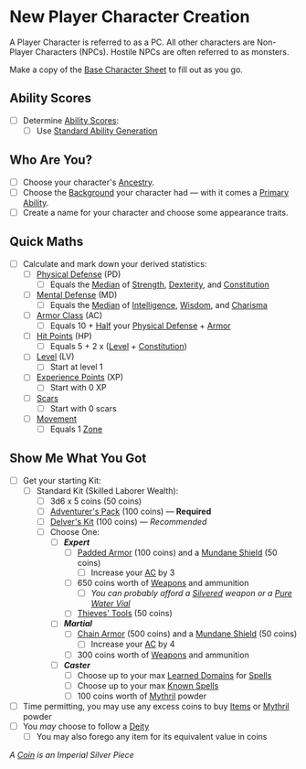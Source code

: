 # New Player Character Creation

A Player Character is referred to as a PC. All other characters are Non-Player Characters (NPCs). Hostile NPCs are often referred to as monsters.

Make a copy of the [Base Character Sheet](Base%20Character%20Sheet.md) to fill out as you go.

## Ability Scores

- [ ] Determine [Ability Scores](../Player%20Characters/The%20Ability%20Scores/Ability%20Scores.md):
	- [ ] Use [Standard Ability Generation](Standard%20Ability%20Generation.md)

## Who Are You?

- [ ] Choose your character's [Ancestry](../Player%20Characters/Ancenstries/Ancestry.md).
- [ ] Choose the [Background](../Player%20Characters/Backgrounds/Background.md) your character had — with it comes a [Primary Ability](../Player%20Characters/Backgrounds/Primary%20Ability.md).
- [ ] Create a name for your character and choose some appearance traits.

## Quick Maths

- [ ] Calculate and mark down your derived statistics:
	- [ ] [Physical Defense](../Player%20Characters/Derived%20Statistics/Physical%20Defense.md) (PD)
		- [ ] Equals the [Median](../Game%20Procedures/Core%20Procedures/Half.md#Median) of [Strength](../Player%20Characters/The%20Ability%20Scores/Strength.md), [Dexterity](../Player%20Characters/The%20Ability%20Scores/Dexterity.md), and [Constitution](../Player%20Characters/The%20Ability%20Scores/Constitution.md)
	- [ ] [Mental Defense](../Player%20Characters/Derived%20Statistics/Mental%20Defense.md) (MD)
		- [ ] Equals the [Median](../Game%20Procedures/Core%20Procedures/Half.md#Median) of [Intelligence](../Player%20Characters/The%20Ability%20Scores/Intelligence.md), [Wisdom](../Player%20Characters/The%20Ability%20Scores/Wisdom.md), and [Charisma](../Player%20Characters/The%20Ability%20Scores/Charisma.md)
	- [ ] [Armor Class](../Player%20Characters/Derived%20Statistics/Armor%20Class.md) (AC)
		- [ ] Equals 10 + [Half](../Game%20Procedures/Core%20Procedures/Half.md) your [Physical Defense](../Player%20Characters/Derived%20Statistics/Physical%20Defense.md) + [Armor](../Items%20and%20Gear/Armor/Armor.md)
	- [ ] [Hit Points](../Player%20Characters/Derived%20Statistics/Hit%20Points.md) (HP)
		- [ ] Equals 5 + 2 x ([Level](../Player%20Characters/Progression/Level.md) + [Constitution](../Player%20Characters/The%20Ability%20Scores/Constitution.md))
	- [ ] [Level](../Player%20Characters/Progression/Level.md) (LV)
		- [ ] Start at level 1
	- [ ] [Experience Points](../Player%20Characters/Progression/Experience%20Points.md) (XP)
		- [ ] Start with 0 XP
	- [ ] [Scars](../Player%20Characters/Progression/Scars.md)
		- [ ] Start with 0 scars
	- [ ] [Movement](../Game%20Procedures/Combat/Movement.md)
		- [ ] Equals 1 [Zone](../Game%20Procedures/Core%20Procedures/Zone.md)

## Show Me What You Got

- [ ] Get your starting Kit:
	- [ ] Standard Kit (Skilled Laborer Wealth):
		- [ ] 3d6 x 5 coins (50 coins)
		- [ ] [Adventurer's Pack](../Items%20and%20Gear/Gear/100%20Coins/Adventurer's%20Pack.md) (100 coins) — **Required**
		- [ ] [Delver's Kit](../Items%20and%20Gear/Gear/Delver's%20Kit.md) (100 coins) — *Recommended*
		- [ ] Choose One:
			- [ ] ***Expert***
				- [ ] [Padded Armor](../Items%20and%20Gear/Armor/Mundane%20Armor/Padded%20Armor.md) (100 coins) and a [Mundane Shield](../Items%20and%20Gear/Armor/Mundane%20Armor/Mundane%20Shield.md) (50 coins)
					- [ ] Increase your [AC](../Player%20Characters/Derived%20Statistics/Armor%20Class.md) by 3
				- [ ] 650 coins worth of [Weapons](../Items%20and%20Gear/Weapons/Weapons.md) and ammunition
					- [ ] *You can probably afford a [Silvered](../Items%20and%20Gear/Material%20Properties/Silvered%20Property.md) weapon or a [Pure Water Vial](../Items%20and%20Gear/Gear/250%20Coins/Pure%20Water%20Vial.md)*
				- [ ] [Thieves' Tools](../Items%20and%20Gear/Gear/50%20Coins/Thieves'%20Tools.md) (50 coins)
			- [ ] ***Martial***
				- [ ] [Chain Armor](../Items%20and%20Gear/Armor/Mundane%20Armor/Chain%20Armor.md) (500 coins) and a [Mundane Shield](../Items%20and%20Gear/Armor/Mundane%20Armor/Mundane%20Shield.md) (50 coins)
					- [ ] Increase your [AC](../Player%20Characters/Derived%20Statistics/Armor%20Class.md) by 4
				- [ ] 300 coins worth of [Weapons](../Items%20and%20Gear/Weapons/Weapons.md) and ammunition
			- [ ] ***Caster***
				- [ ] Choose up to your max [Learned Domains](../Magic/Spellcasting/Spell%20Learning/Learned%20Domains.md) for [Spells](../Magic/Spells.md)
				- [ ] Choose up to your max [Known Spells](../Magic/Spellcasting/Spell%20Learning/Known%20Spells.md)
				- [ ] 100 coins worth of [Mythril](../Magic/Spellcasting/Mythril.md) powder
- [ ] Time permitting, you may use any excess coins to buy [Items](../Items%20and%20Gear/Items.md) or [Mythril](../Magic/Spellcasting/Mythril.md) powder
- [ ] You *may* choose to follow a [Deity](../Magic/Deities.md)
	- [ ] You may also forego any item for its equivalent value in coins

*A [Coin](../Resources%20for%20GMs/Economy/Coins.md) is an Imperial Silver Piece*
